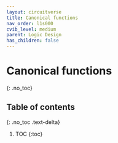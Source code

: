 ```yaml
---
layout: circuitverse
title: Canonical functions
nav_order: l1s000
cvib_level: medium
parent: Logic Design
has_children: false
---
```


# Canonical functions
{: .no_toc}

## Table of contents
{: .no_toc .text-delta}

1. TOC
{:toc}

